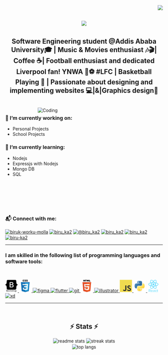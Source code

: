 <img align="right" src="https://visitor-badge.laobi.icu/badge?page_id=Biruk-Worku-Molla.Biruk-Worku-Molla" />
<h1 align="center"></h1>
<h1 align="center">
    <img src="https://readme-typing-svg.herokuapp.com/?font=Righteous&size=35&center=true&vCenter=true&width=500&height=70&duration=4000&lines=Hi+There!+👋;I'm+Biruk+Worku!;+UI+UX+designer;+and;+Frontend+developer" />


<h2 align="center" >Software Engineering student @Addis Ababa University🎓 | Music & Movies enthusiast 🎶🎬| Coffee ☕| Football enthusiast and dedicated Liverpool fan! YNWA 🔴⚽ #LFC | Basketball Playing 🏀 | Passionate about designing and implementing websites 💻|&|Graphics design🎨</h2>
<br />
<img align="right"  alt="Coding" width="400" src="https://kratikal.com/blog/wp-content/uploads/2023/03/coding-typing.gif">


<h3 align="left">🔭 I’m currently working on:</h3>

- Personal Projects
- School Projects

<h3 align="left">🌱 I’m currently learning:</h3>

- Nodejs  
- Expressjs with Nodejs
- Mongo DB
- SQL
 
<br/>
<br/>
<br/>
<br/>
<br/>
<!-- biruk worku social media is hear and contact me -->
<h3 align="left">📬 Connect with me:</h3>
<p align="left">
<a href="https://linkedin.com/in/biru-ka2" target="blank"><img align="center" src="https://raw.githubusercontent.com/rahuldkjain/github-profile-readme-generator/master/src/images/icons/Social/linked-in-alt.svg" alt="biruk-worku-molla" height="30" width="40" /></a>
<a href="https://twitter.com/biru_ka2" target="blank"><img align="center" src="https://raw.githubusercontent.com/rahuldkjain/github-profile-readme-generator/master/src/images/icons/Social/twitter.svg" alt="biru_ka2" height="30" width="40" /></a>
<a href="https://fb.com/@biru0ka2" target="blank"><img align="center" src="https://raw.githubusercontent.com/rahuldkjain/github-profile-readme-generator/master/src/images/icons/Social/facebook.svg" alt="@biru_ka2" height="30" width="40" /></a>
<a href="https://instagram.com/biru_ka2" target="blank"><img align="center" src="https://raw.githubusercontent.com/rahuldkjain/github-profile-readme-generator/master/src/images/icons/Social/instagram.svg" alt="biru_ka2" height="30" width="40" /></a>
<a href="https://discord.gg/biru_ka2" target="blank"><img align="center" src="https://raw.githubusercontent.com/rahuldkjain/github-profile-readme-generator/master/src/images/icons/Social/discord.svg" alt="biru_ka2" height="30" width="40" /></a>
<a href="https://www.leetcode.com/biru-ka2" target="blank"><img align="center" src="https://raw.githubusercontent.com/rahuldkjain/github-profile-readme-generator/master/src/images/icons/Social/leet-code.svg" alt="biru-ka2" height="30" width="40" /></a>
</p>

<hr  />
<!-- biruk worku skills -->

<h3 align="left">I am skilled in the following list of programming languages and software tools:</h3>

<br/>

<p align="left"> <a href="https://getbootstrap.com" target="_blank" rel="noreferrer"> <img src="https://raw.githubusercontent.com/devicons/devicon/master/icons/bootstrap/bootstrap-plain-wordmark.svg" alt="bootstrap" width="40" height="40"/> </a> <a href="https://www.w3schools.com/css/" target="_blank" rel="noreferrer"> <img src="https://raw.githubusercontent.com/devicons/devicon/master/icons/css3/css3-original-wordmark.svg" alt="css3" width="40" height="40"/> </a> <a href="https://www.figma.com/" target="_blank" rel="noreferrer"> <img src="https://www.vectorlogo.zone/logos/figma/figma-icon.svg" alt="figma" width="40" height="40"/> </a> <a href="https://flutter.dev" target="_blank" rel="noreferrer"> <img src="https://www.vectorlogo.zone/logos/flutterio/flutterio-icon.svg" alt="flutter" width="40" height="40"/> </a> <a href="https://git-scm.com/" target="_blank" rel="noreferrer"> <img src="https://www.vectorlogo.zone/logos/git-scm/git-scm-icon.svg" alt="git" width="40" height="40"/> </a> <a href="https://www.w3.org/html/" target="_blank" rel="noreferrer"> <img src="https://raw.githubusercontent.com/devicons/devicon/master/icons/html5/html5-original-wordmark.svg" alt="html5" width="40" height="40"/> </a> <a href="https://www.adobe.com/in/products/illustrator.html" target="_blank" rel="noreferrer"> <img src="https://www.vectorlogo.zone/logos/adobe_illustrator/adobe_illustrator-icon.svg" alt="illustrator" width="40" height="40"/> </a> <a href="https://developer.mozilla.org/en-US/docs/Web/JavaScript" target="_blank" rel="noreferrer"> <img src="https://raw.githubusercontent.com/devicons/devicon/master/icons/javascript/javascript-original.svg" alt="javascript" width="40" height="40"/> </a> <a href="https://www.python.org" target="_blank" rel="noreferrer"> <img src="https://raw.githubusercontent.com/devicons/devicon/master/icons/python/python-original.svg" alt="python" width="40" height="40"/> </a> <a href="https://reactjs.org/" target="_blank" rel="noreferrer"> <img src="https://raw.githubusercontent.com/devicons/devicon/master/icons/react/react-original-wordmark.svg" alt="react" width="40" height="40"/> </a> <a href="https://www.adobe.com/products/xd.html" target="_blank" rel="noreferrer"> <img src="https://cdn.worldvectorlogo.com/logos/adobe-xd.svg" alt="xd" width="40" height="40"/> </a> </p>
</p>

<hr/>
<br/>

<!-- biruk worku gitub stats is hear -->
<h2 align="center">⚡ Stats ⚡</h2>

<div align=center>
    <img width=390  height=300  src="https://github-readme-stats.vercel.app/api?username=biru-ka2&count_private=true&show_icons=true&theme=react&rank_icon=github&border_radius=10" alt="readme stats" />
    <img width=390 height=300 src="https://github-readme-streak-stats.herokuapp.com/?user=biru-ka2&count_private=true&theme=react&border_radius=10" alt="streak stats"/>
  
  <br/>
    <img width=325 align="center" src="https://github-readme-stats.vercel.app/api/top-langs?username=biru-ka2&hide=&langs_count=8&layout=compact&theme=react&border_radius=10&size_weight=0.5&count_weight=0.5&exclude_repo=github-readme-stats" alt="top langs" />
</div>





